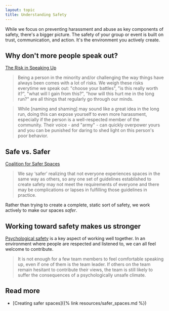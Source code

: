 ```yaml
---
layout: topic
title: Understanding Safety
---
```


While we focus on preventing harassment and abuse as key components of safety, there's a bigger picture. The safety of your group or event is built on trust, communication, and action. It's the environment you actively create.

## Why don't more people speak out?

[The Risk in Speaking Up](http://www.ashedryden.com/the-risk-in-speaking-up)

>Being a person in the minority and/or challenging the way things have always been comes with a lot of risks. We weigh these risks everytime we speak out: "choose your battles", "is this really worth it?", "what will I gain from this?", "how will this hurt me in the long run?" are all things that regularly go through our minds.

>While [naming and shaming] may sound like a great idea in the long run, doing this can expose yourself to even more harassment, especially if the person is a well-respected member of the community. Their voice - and "army" - can quickly overpower yours and you can be punished for daring to shed light on this person's poor behavior.

## Safe vs. Safer

[Coalition for Safer Spaces](https://saferspacesnyc.wordpress.com)

> We say ‘safer’ realizing that not everyone experiences spaces in the same way as others, so any one set of guidelines established to create safety may not meet the requirements of everyone and there may be complications or lapses in fulfilling those guidelines in practice.

Rather than trying to create a complete, static sort of safety, we work actively to make our spaces *safer*.

## Working toward safety makes us stronger

[Psychological safety](https://rework.withgoogle.com/blog/how-to-foster-psychological-safety/) is a key aspect of working well together. In an environment where people are respected and listened to, we can all feel welcome to contribute.

> It is not enough for a few team members to feel comfortable speaking up, even if one of them is the team leader. If others on the team remain hesitant to contribute their views, the team is still likely to suffer the consequences of a psychologically unsafe climate.

## Read more

- [Creating safer spaces]({% link resources/safer_spaces.md %})